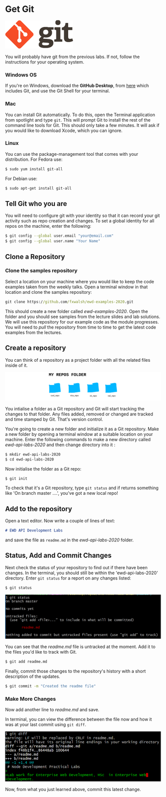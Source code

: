 # Get Git

![git](./img/git1.png)

You will probably have git from the previous labs. If not, follow the instructions for your operating system.

### Windows OS

If you're on Windows, download the  **GitHub Desktop**, from [here](https://desktop.github.com/) which includes Git, and use the Git Shell for your terminal.


### Mac

You can install Git automatically. To do this, open the Terminal application from spotlight and type `git`. This will prompt Git to install the rest of the command line tools for Git. This should only take a few minutes. It will ask if you would like to download Xcode, which you can ignore.

### Linux

You can use the package-management tool that comes with your distribution. For Fedora use:

~~~bash
$ sudo yum install git-all 
~~~

For Debian use:

~~~bash
$ sudo apt-get install git-all
~~~

## Tell Git who you are
You will need to configure git with your identity so that it can record your git activity such as repo creation and changes. To set a global identity for all repos on the machine, enter the following:
~~~bash
$ git config --global user.email "your@email.com"
$ git config --global user.name "Your Name"
~~~

## Clone a Repository

### Clone the samples repository

Select a location on your machine where you would like to keep the code examples taken from the weekly talks. Open a terminal window in that location and clone the samples repository:

```cmd
git clone https://github.com/fxwalsh/ewd-examples-2020.git
```

This should create a new folder called *ewd-examples-2020*. Open the folder and you should see samples from the lecture slides and lab solutions. We will use this repository for our example code as the module progresses. You will need to *pull* the repository from time to time to get the latest code examples from the lectures.

## Create a repository

You can think of a repository as a project folder with all the related files inside of it.

![git repos](./img/repos.png)

You intialise a folder as a  Git repository and Git will start tracking the changes to that folder. Any files added, removed or changed are tracked and time stamped by Git. That's version control.

You're going to create a new folder and initialize it as a Git repository.
Make a new folder by opening a terminal window at a suitable  location on your machine. Enter the following commands to make a new directory called *ewd-api-labs-2020* and then change directory into it :

~~~bash
$ mkdir ewd-api-labs-2020
$ cd ewd-api-labs-2020
~~~

Now initialise the folder as a Git repo:

~~~
$ git init
~~~

To check that it's a Git repository, type ``git status`` and if returns something like 'On branch master ....', you've got a new local repo!

## Add to the repository
Open a text editor. Now write a couple of lines of text:

~~~markdown
# EWD API Development Labs
~~~

and save the file as ``readme.md`` in the *ewd-api-labs-2020* folder.

## Status, Add and Commit Changes

Next check the status of your repository to find out if there have been changes. In the terminal, you should still be within the 'ewd-api-labs-2020' directory. Enter ``git status`` for a report on any changes listed:

~~~bash
$ git status
~~~

![Git Status](./img/git-status.png)

You can see that the *readme.md* file is untracked at the moment. Add it to the files you'd like to track with Git.

~~~bash
$ git add readme.md
~~~

Finally, commit those changes to the repository's history with a short description of the updates.

~~~bash
$ git commit -m "Created the readme file"
~~~

### Make More Changes

Now add another line to *readme.md* and save.

In terminal, you can view the difference between the file now and how it was at your last commit using ``git diff``.

![Git Diff](./img/git-diff.png)

Now, from what you just learned above, commit this latest change.
